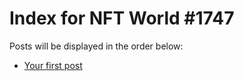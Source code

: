 # Index for NFT World #1747
Posts will be displayed in the order below:

- [Your first post](./001-first.md)

